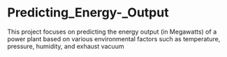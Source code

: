 # Predicting_Energy-_Output
This project focuses on predicting the energy output (in Megawatts) of a power plant based on various environmental factors such as temperature, pressure, humidity, and exhaust vacuum
